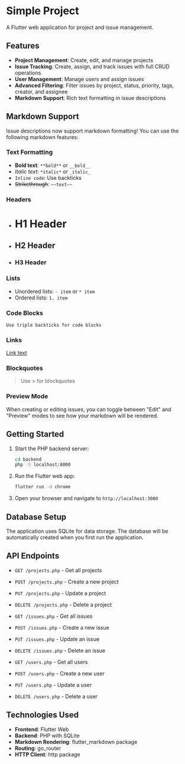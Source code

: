 # Simple Project

A Flutter web application for project and issue management.

## Features

- **Project Management**: Create, edit, and manage projects
- **Issue Tracking**: Create, assign, and track issues with full CRUD operations
- **User Management**: Manage users and assign issues
- **Advanced Filtering**: Filter issues by project, status, priority, tags, creator, and assignee
- **Markdown Support**: Rich text formatting in issue descriptions

## Markdown Support

Issue descriptions now support markdown formatting! You can use the following markdown features:

### Text Formatting
- **Bold text**: `**bold**` or `__bold__`
- *Italic text*: `*italic*` or `_italic_`
- `Inline code`: Use backticks
- ~~Strikethrough~~: `~~text~~`

### Headers
- # H1 Header
- ## H2 Header  
- ### H3 Header

### Lists
- Unordered lists: `- item` or `* item`
- Ordered lists: `1. item`

### Code Blocks
```
Use triple backticks for code blocks
```

### Links
[Link text](URL)

### Blockquotes
> Use > for blockquotes

### Preview Mode
When creating or editing issues, you can toggle between "Edit" and "Preview" modes to see how your markdown will be rendered.

## Getting Started

1. Start the PHP backend server:
   ```bash
   cd backend
   php -S localhost:8000
   ```

2. Run the Flutter web app:
   ```bash
   flutter run -d chrome
   ```

3. Open your browser and navigate to `http://localhost:3000`

## Database Setup

The application uses SQLite for data storage. The database will be automatically created when you first run the application.

## API Endpoints

- `GET /projects.php` - Get all projects
- `POST /projects.php` - Create a new project
- `PUT /projects.php` - Update a project
- `DELETE /projects.php` - Delete a project

- `GET /issues.php` - Get all issues
- `POST /issues.php` - Create a new issue
- `PUT /issues.php` - Update an issue
- `DELETE /issues.php` - Delete an issue

- `GET /users.php` - Get all users
- `POST /users.php` - Create a new user
- `PUT /users.php` - Update a user
- `DELETE /users.php` - Delete a user

## Technologies Used

- **Frontend**: Flutter Web
- **Backend**: PHP with SQLite
- **Markdown Rendering**: flutter_markdown package
- **Routing**: go_router
- **HTTP Client**: http package
